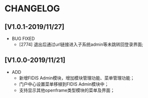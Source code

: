 # CHANGELOG

## [V1.0.1-2019/11/27] 

- BUG FIXED
	- [2774] 退出后通过url链接进入子系统admin等未跳转回登录界面;

## [V1.0.0-2019/11/21] 

- ADD
  - 新增FIDIS Admin模块，增加模块管理功能、菜单管理功能；
  - 门户中心设置菜单移植到FIDIS Admin模块中；
  - 支持显示其他openframe类型模块的菜单及界面；
